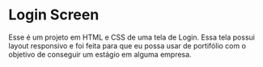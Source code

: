 # Login Screen
 Esse é um projeto em HTML e CSS de uma tela de Login. Essa tela possui layout responsivo e foi feita para que eu possa usar de portifólio com o objetivo de conseguir um estágio em alguma empresa.

